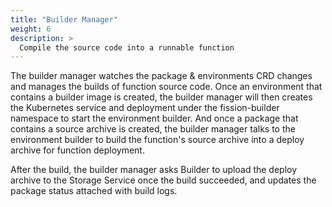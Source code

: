```yaml
---
title: "Builder Manager"
weight: 6
description: >
  Compile the source code into a runnable function
---
```


The builder manager watches the package & environments CRD changes and manages 
the builds of function source code. Once an environment that contains a builder 
image is created, the builder manager will then creates the Kubernetes service 
and deployment under the fission-builder namespace to start the environment 
builder. And once a package that contains a source archive is created, the 
builder manager talks to the environment builder to build the function's source 
archive into a deploy archive for function deployment.

After the build, the builder manager asks Builder to upload the deploy archive to the 
Storage Service once the build succeeded, and updates the package status attached with build logs.
